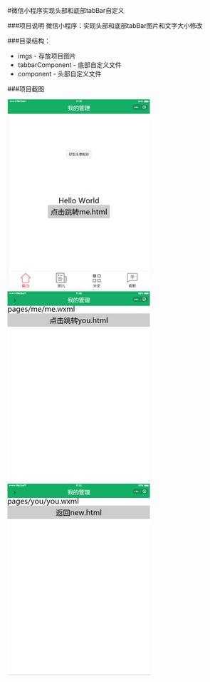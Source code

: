 #微信小程序实现头部和底部tabBar自定义

###项目说明
微信小程序：实现头部和底部tabBar图片和文字大小修改

###目录结构：
- imgs - 存放项目图片
- tabbarComponent - 底部自定义文件
- component - 头部自定义文件

###项目截图

<img src="https://github.com/feiercommon/wxChat-custom/blob/master/imgs/mark/1.jpg" width="320px" style="display:inline">

<img src="https://github.com/feiercommon/wxChat-custom/blob/master/imgs/mark/2.jpg" width="320px" style="display:inline">

<img src="https://github.com/feiercommon/wxChat-custom/blob/master/imgs/mark/3.jpg" width="320px" style="display:inline">
 
 
